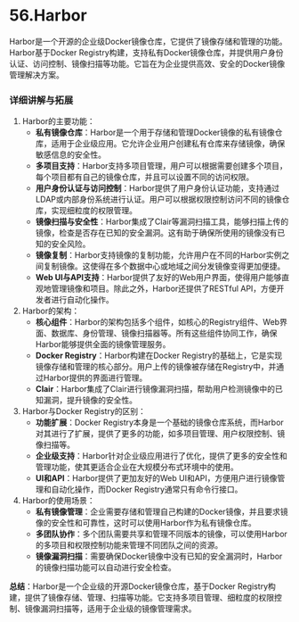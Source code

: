 # 56.Harbor

Harbor是一个开源的企业级Docker镜像仓库，它提供了镜像存储和管理的功能。Harbor基于Docker Registry构建，支持私有Docker镜像仓库，并提供用户身份认证、访问控制、镜像扫描等功能。它旨在为企业提供高效、安全的Docker镜像管理解决方案。

### 详细讲解与拓展

1. Harbor的主要功能：
   - **私有镜像仓库**：Harbor是一个用于存储和管理Docker镜像的私有镜像仓库，适用于企业级应用。它允许企业用户创建私有仓库来存储镜像，确保敏感信息的安全性。
   - **多项目支持**：Harbor支持多项目管理，用户可以根据需要创建多个项目，每个项目都有自己的镜像仓库，并且可以设置不同的访问权限。
   - **用户身份认证与访问控制**：Harbor提供了用户身份认证功能，支持通过LDAP或内部身份系统进行认证。用户可以根据权限控制访问不同的镜像仓库，实现细粒度的权限管理。
   - **镜像扫描与安全性**：Harbor集成了Clair等漏洞扫描工具，能够扫描上传的镜像，检查是否存在已知的安全漏洞。这有助于确保所使用的镜像没有已知的安全风险。
   - **镜像复制**：Harbor支持镜像的复制功能，允许用户在不同的Harbor实例之间复制镜像。这使得在多个数据中心或地域之间分发镜像变得更加便捷。
   - **Web UI与API支持**：Harbor提供了友好的Web用户界面，使得用户能够直观地管理镜像和项目。除此之外，Harbor还提供了RESTful API，方便开发者进行自动化操作。
2. Harbor的架构：
   - **核心组件**：Harbor的架构包括多个组件，如核心的Registry组件、Web界面、数据库、身份管理、镜像扫描器等。所有这些组件协同工作，确保Harbor能够提供全面的镜像管理服务。
   - **Docker Registry**：Harbor构建在Docker Registry的基础上，它是实现镜像存储和管理的核心部分。用户上传的镜像被存储在Registry中，并通过Harbor提供的界面进行管理。
   - **Clair**：Harbor集成了Clair进行镜像漏洞扫描，帮助用户检测镜像中的已知漏洞，提升镜像的安全性。
3. Harbor与Docker Registry的区别：
   - **功能扩展**：Docker Registry本身是一个基础的镜像仓库系统，而Harbor对其进行了扩展，提供了更多的功能，如多项目管理、用户权限控制、镜像扫描等。
   - **企业级支持**：Harbor针对企业级应用进行了优化，提供了更多的安全性和管理功能，使其更适合企业在大规模分布式环境中的使用。
   - **UI和API**：Harbor提供了更加友好的Web UI和API，方便用户进行镜像管理和自动化操作，而Docker Registry通常只有命令行接口。
4. Harbor的使用场景：
   - **私有镜像管理**：企业需要存储和管理自己构建的Docker镜像，并且要求镜像的安全性和可靠性，这时可以使用Harbor作为私有镜像仓库。
   - **多团队协作**：多个团队需要共享和管理不同版本的镜像，可以使用Harbor的多项目和权限控制功能来管理不同团队之间的资源。
   - **镜像漏洞扫描**：需要确保Docker镜像中没有已知的安全漏洞时，Harbor的镜像扫描功能可以自动进行安全检查。

**总结**：Harbor是一个企业级的开源Docker镜像仓库，基于Docker Registry构建，提供了镜像存储、管理、扫描等功能。它支持多项目管理、细粒度的权限控制、镜像漏洞扫描等，适用于企业级的镜像管理需求。
